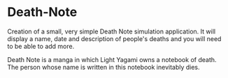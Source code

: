 # Death-Note

Creation of a small, very simple Death Note simulation application. It will display a name, date and description of people's deaths and you will need to be able to add more.

Death Note is a manga in which Light Yagami owns a notebook of death. The person whose name is written in this notebook inevitably dies.
